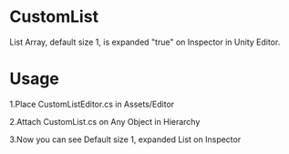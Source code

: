 # CustomList
List Array, default size 1, is expanded "true" on Inspector in Unity Editor.

# Usage

1.Place CustomListEditor.cs in Assets/Editor

2.Attach CustomList.cs on Any Object in Hierarchy

3.Now you can see Default size 1, expanded List on Inspector
